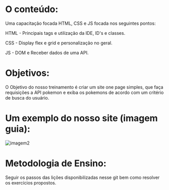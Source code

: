 # O conteúdo:

Uma capacitação focada HTML, CSS e JS focada nos seguintes pontos:

HTML - Principais tags e utilização da IDE, ID's e classes.

CSS - Display flex e grid e personalização no geral.

JS - DOM e Receber dados de uma API.

# Objetivos:

O Objetivo do nosso treinamento é criar um site one page simples, que faça requisições a API pokemon e exiba os pokemons de acordo com um critério de busca do
usuário.

# Um exemplo do nosso site (imagem guia):

![imagem2](https://user-images.githubusercontent.com/39773960/218000248-e210d3ce-1350-448e-b765-0b00c9689fef.png)

# Metodologia de Ensino:

Seguir os passos das lições disponibilizadas nesse git bem como resolver os exercícios propostos.
